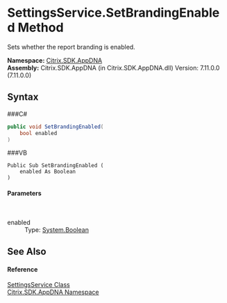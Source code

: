 # SettingsService.SetBrandingEnabled Method 
 

Sets whether the report branding is enabled.

**Namespace:**&nbsp;<a href="N_Citrix_SDK_AppDNA">Citrix.SDK.AppDNA</a><br />**Assembly:**&nbsp;Citrix.SDK.AppDNA (in Citrix.SDK.AppDNA.dll) Version: 7.11.0.0 (7.11.0.0)

## Syntax

###C#
```csharp
public void SetBrandingEnabled(
	bool enabled
)
```

###VB
```vbnet
Public Sub SetBrandingEnabled ( 
	enabled As Boolean
)
```


#### Parameters
&nbsp;<dl><dt>enabled</dt><dd>Type: <a href="http://msdn2.microsoft.com/en-us/library/a28wyd50" target="_blank">System.Boolean</a><br /></dd></dl>

## See Also


#### Reference
<a href="T_Citrix_SDK_AppDNA_SettingsService">SettingsService Class</a><br /><a href="N_Citrix_SDK_AppDNA">Citrix.SDK.AppDNA Namespace</a><br />